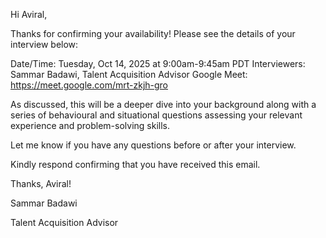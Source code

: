 Hi Aviral,

Thanks for confirming your availability! Please see the details of your interview below: 

Date/Time: Tuesday, Oct 14, 2025 at 9:00am-9:45am PDT
Interviewers: Sammar Badawi, Talent Acquisition Advisor
Google Meet: https://meet.google.com/mrt-zkjh-gro

As discussed, this will be a deeper dive into your background along with a series of behavioural and situational questions assessing your relevant experience and problem-solving skills. 

Let me know if you have any questions before or after your interview. 

Kindly respond confirming that you have received this email.

Thanks, Aviral!

Sammar Badawi

Talent Acquisition Advisor